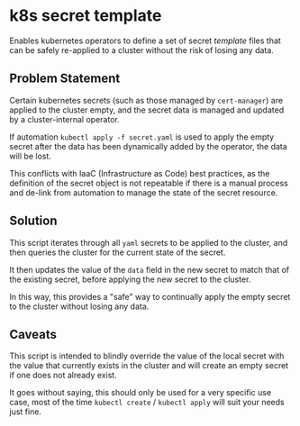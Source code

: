 # k8s secret template

Enables kubernetes operators to define a set of secret _template_ files that can be safely re-applied to a cluster without the risk of losing any data.

## Problem Statement

Certain kubernetes secrets (such as those managed by `cert-manager`) are applied to the cluster empty, and the secret data is managed and updated by a cluster-internal operator.

If automation `kubectl apply -f secret.yaml` is used to apply the empty secret after the data has been dynamically added by the operator, the data will be lost.

This conflicts with IaaC (Infrastructure as Code) best practices, as the definition of the secret object is not repeatable if there is a manual process and de-link from automation to manage the state of the secret resource.

## Solution

This script iterates through all `yaml` secrets to be applied to the cluster, and then queries the cluster for the current state of the secret.

It then updates the value of the `data` field in the new secret to match that of the existing secret, before applying the new secret to the cluster.

In this way, this provides a "safe" way to continually apply the empty secret to the cluster without losing any data. 

## Caveats

This script is intended to blindly override the value of the local secret with the value that currently exists in the cluster and will create an empty secret if one does not already exist.

It goes without saying, this should only be used for a very specific use case, most of the time `kubectl create` / `kubectl apply` will suit your needs just fine.